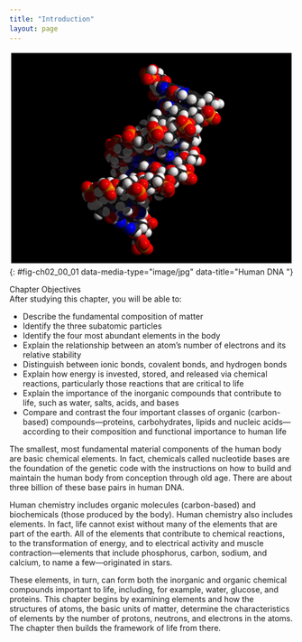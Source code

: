 ```yaml
---
title: "Introduction"
layout: page
---
```



<?cnx.eoc class="summary" title="Chapter Review"?>

<?cnx.eoc class="interactive-exercise" title="Interactive Link Questions"?>

<?cnx.eoc class="multiple-choice" title="Review Questions" ?>

<?cnx.eoc class="free-response" title="Critical Thinking Questions"?>

 ![This figure shows a double helix.](../resources/200_DNA_Double_Helix-02.jpg "Human DNA is described as a double helix that resembles a molecular spiral staircase. In humans the DNA is organized into 46 chromosomes."){: #fig-ch02_00_01 data-media-type="image/jpg" data-title="Human DNA "}

<div data-type="note" id="eip-142" class="chapter-objectives" markdown="1">
<div data-type="title">
Chapter Objectives
</div>
After studying this chapter, you will be able to:

* Describe the fundamental composition of matter
* Identify the three subatomic particles
* Identify the four most abundant elements in the body
* Explain the relationship between an atom’s number of electrons and its relative stability
* Distinguish between ionic bonds, covalent bonds, and hydrogen bonds
* Explain how energy is invested, stored, and released via chemical reactions, particularly those reactions that are critical to life
* Explain the importance of the inorganic compounds that contribute to life, such as water, salts, acids, and bases
* Compare and contrast the four important classes of organic (carbon-based) compounds—proteins, carbohydrates, lipids and nucleic acids—according to their composition and functional importance to human life

</div>

The smallest, most fundamental material components of the human body are basic chemical elements. In fact, chemicals called nucleotide bases are the foundation of the genetic code with the instructions on how to build and maintain the human body from conception through old age. There are about three billion of these base pairs in human DNA.

Human chemistry includes organic molecules (carbon-based) and biochemicals (those produced by the body). Human chemistry also includes elements. In fact, life cannot exist without many of the elements that are part of the earth. All of the elements that contribute to chemical reactions, to the transformation of energy, and to electrical activity and muscle contraction—elements that include phosphorus, carbon, sodium, and calcium, to name a few—originated in stars.

These elements, in turn, can form both the inorganic and organic chemical compounds important to life, including, for example, water, glucose, and proteins. This chapter begins by examining elements and how the structures of atoms, the basic units of matter, determine the characteristics of elements by the number of protons, neutrons, and electrons in the atoms. The chapter then builds the framework of life from there.

